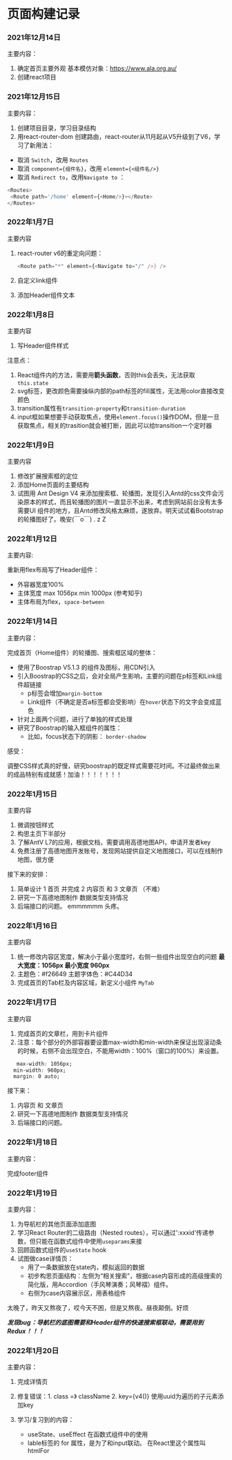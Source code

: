 # 页面构建记录


### 2021年12月14日

主要内容：

1. 确定首页主要外观
  基本模仿对象：https://www.ala.org.au/
2. 创建react项目

### 2021年12月15日

主要内容：

1. 创建项目目录，学习目录结构
2. 用react-router-dom 创建路由，react-router从11月起从V5升级到了V6，学习了新用法：
  - 取消 `Switch`，改用 `Routes`
  - 取消 `component={组件名}`，改用 `element={<组件名/>}`
  - 取消 `Redirect to`，改用`Navigate to` ： 
   ```js
   <Routes>
    <Route path='/home' element={<Home/>}></Route>
   </Routes>
   ```

### 2022年1月7日

主要内容

1. react-router v6的重定向问题：
   ```js
   <Route path="*" element={<Navigate to="/" />} />
   ```

2. 自定义link组件
3. 添加Header组件文本

### 2022年1月8日

主要内容

1. 写Header组件样式

注意点：

1. React组件内的方法，需要用**箭头函数**，否则this会丢失，无法获取`this.state`
2. svg标签，更改颜色需要操纵内部的path标签的fill属性，无法用color直接改变颜色
3. transition属性有`transition-property`和`transition-duration`
4. input框如果想要手动获取焦点，使用`element.focus()`操作DOM，但是一旦获取焦点，相关的trasition就会被打断，因此可以给transition一个定时器


### 2022年1月9日

主要内容

1. 修改扩展搜索框的定位
2. 添加Home页面的主要结构
3. 试图用 Ant Design V4 来添加搜索框、轮播图，发现引入Antd的css文件会污染原本的样式，而且轮播图的图片一直显示不出来，考虑到网站前台没有太多需要UI 组件的地方，且Antd修改风格太麻烦，遂放弃。明天试试看Bootstrap的轮播图好了。晚安(￣o￣) . z Z


### 2022年1月12日

主要内容:

重新用flex布局写了Header组件：
   
 - 外容器宽度100%
 - 主体宽度 max 1056px  min 1000px  (参考知乎)
 - 主体布局为flex，`space-between`


### 2022年1月14日

主要内容：

完成首页（Home组件）的轮播图、搜索框区域的整体：

  - 使用了Boostrap V5.1.3 的组件及图标，用CDN引入
  - 引入Boostrap的CSS之后，会对全局产生影响，主要的问题在p标签和Link组件超链接
      - p标签会增加`margin-bottom`
      - Link组件（不确定是否a标签都会受影响）在`hover`状态下的文字会变成蓝色
  - 针对上面两个问题，进行了单独的样式处理
  - 研究了Boostrap的输入框组件的属性：
      - 比如，focus状态下的阴影： `border-shadow`

感受：

调整CSS样式真的好慢，研究boostrap的既定样式需要花时间。不过最终做出来的成品特别有成就感！加油！！！！！！！

### 2022年1月15日

主要内容

1. 微调按钮样式
2. 构思主页下半部分
3. 了解AntV L7的应用，根据文档，需要调用高德地图API，申请开发者key
4. 免费注册了高德地图开发账号，发现网站提供自定义地图接口，可以在线制作地图，很方便
  
接下来的安排：
1. 简单设计 1 首页 并完成 2 内容页 和 3 文章页 （不难）
2. 研究一下高德地图制作 数据类型支持情况
3. 后端接口的问题。 emmmmmm  头疼。

### 2022年1月16日

主要内容

1. 统一修改内容区宽度，解决小于最小宽度时，右侧一些组件出现空白的问题
   **最大宽度：1056px 最小宽度 960px**
2. 主题色：#f26649   主题字体色：#C44D34
3. 完成首页的Tab栏及内容区域，新定义小组件 `MyTab`

### 2022年1月17日

主要内容

1. 完成首页的文章栏，用到卡片组件
2. 注意：每个部分的外部容器要设置max-width和min-width来保证出现滚动条的时候，右侧不会出现空白，不能用width：100%（窗口的100%）来设置。
```css
   max-width: 1056px;
  min-width: 960px;
  margin: 0 auto;
```

接下来：
1. 内容页 和 文章页 
2. 研究一下高德地图制作 数据类型支持情况
3. 后端接口的问题。


### 2022年1月18日

主要内容：

完成footer组件

### 2022年1月19日

主要内容：

1. 为导航栏的其他页面添加底图
2. 学习React Router的二级路由（Nested routes），可以通过':xxxid'传递参数，但只能在函数式组件中使用`useparams`来接
3. 回顾函数式组件的`useState` hook
4. 试图做case详情页：
   - 用了一条数据放在state内，模拟返回的数据
   - 初步构思页面结构：左侧为“相关搜索”，根据case内容形成的高级搜索的简化版，用Accordion（手风琴演奏；风琴褶）组件。
   - 右侧为case内容展示区，用表格组件

太晚了，昨天又熬夜了，哎今天不困，但是又熬夜。昼夜颠倒。好烦

***发现bug：导航栏的底图需要和Header组件的快速搜索框联动，需要用到Redux！！！***



### 2022年1月20日

主要内容：

1. 完成详情页
2. 修复错误：1. class =》 className   2. key={v4()}  使用uuid为遍历的子元素添加key 
3. 学习/复习到的内容：

    - useState、useEffect 在函数式组件中的使用
    - lable标签的 for 属性，是为了和input联动。 在React里这个属性叫 htmlFor